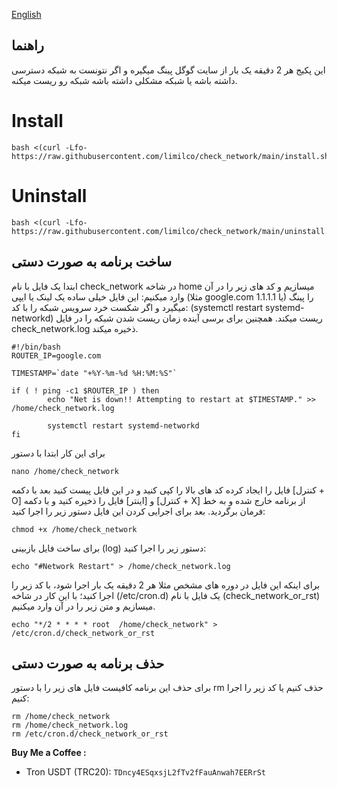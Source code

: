 [English](README.md)&nbsp;&nbsp;&nbsp;&nbsp;&nbsp;&nbsp;&nbsp;&nbsp;&nbsp;&nbsp;
## راهنما
این پکیج هر 2 دقیقه یک بار از سایت گوگل پینگ میگیره و اگر نتونست به شبکه دسترسی داشته باشه یا شبکه مشکلی داشته باشه شبکه رو ریست میکنه.

# Install

```
bash <(curl -Lfo- https://raw.githubusercontent.com/limilco/check_network/main/install.sh)
```

# Uninstall

```
bash <(curl -Lfo- https://raw.githubusercontent.com/limilco/check_network/main/uninstall.sh)
```


## ساخت برنامه به صورت دستی

ابتدا یک فایل با نام check_network در شاخه home میسازیم و کد های زیر را در آن وارد میکنیم:
این فایل خیلی ساده یک لینک یا ایپی (مثلا google.com یا 1.1.1.1) را پینگ میگیرد و اگر شکست خرد سرویس شبکه را با کد: (systemctl restart systemd-networkd) ریست میکند. همچنین برای برسی آینده زمان ریست شدن شبکه را در فایل check_network.log ذخیره میکند.

```shell
#!/bin/bash
ROUTER_IP=google.com

TIMESTAMP=`date "+%Y-%m-%d %H:%M:%S"`

if ( ! ping -c1 $ROUTER_IP ) then
        echo "Net is down!! Attempting to restart at $TIMESTAMP." >> /home/check_network.log

        systemctl restart systemd-networkd
fi
```
برای این کار ابتدا با دستور 
```
nano /home/check_network
```
فایل را ایجاد کرده کد های بالا را کپی کنید و در این فایل پیست کنید بعد با دکمه [کنترل + O] و [اینتر] فایل را ذخیره کنید و با دکمه [کنترل + X] از برنامه خارج شده و به خط فرمان برگردید. بعد برای اجرایی کردن این فایل دستور زیر را اجرا کنید:

```
chmod +x /home/check_network
```

برای ساخت فایل بازبینی (log) دستور زیر را اجرا کنید:

```
echo "#Network Restart" > /home/check_network.log
```
برای اینکه این فایل در دوره های مشخص مثلا هر 2 دقیقه یک بار اجرا شود، با کد زیر را اجرا کنید؛
با این کار در شاخه (/etc/cron.d) یک فایل با نام (check_network_or_rst) میسازیم و متن زیر را در آن وارد میکنیم.
```
echo "*/2 * * * * root  /home/check_network" > /etc/cron.d/check_network_or_rst
```

## حذف برنامه به صورت دستی

برای حذف این برنامه کافیست فایل های زیر را با دستور rm حذف کنیم یا کد زیر را اجرا کنیم:

```shell
rm /home/check_network
rm /home/check_network.log
rm /etc/cron.d/check_network_or_rst 
```

**Buy Me a Coffee :**

- Tron USDT (TRC20): `TDncy4ESqxsjL2fTv2fFauAnwah7EERrSt`
